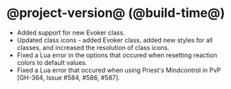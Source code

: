 # @project-version@ (@build-time@)

* Added support for new Evoker class. 
* Updated class icons - added Evoker class, added new styles for all classes, and increased the resolution of class icons.
* Fixed a Lua error in the options that occured when resetting reaction colors to default values.
* Fixed a Lua error that occured when using Priest's Mindcontrol in PvP [GH-364, Issue #584, #586, #587].
